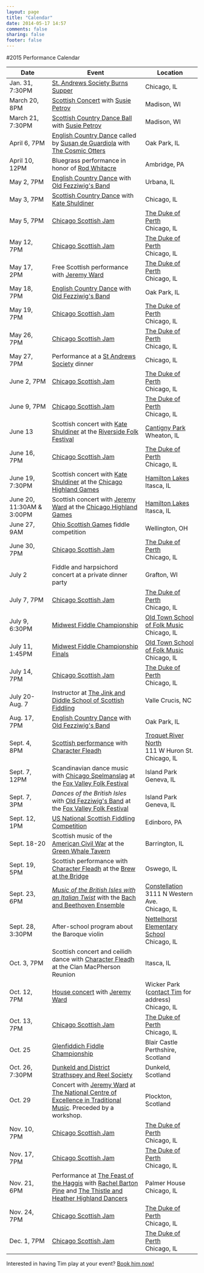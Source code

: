 ```yaml
---
layout: page
title: "Calendar"
date: 2014-05-17 14:57
comments: false
sharing: false
footer: false
---
```

#2015 Performance Calendar

|      Date        | Event       | Location
|------------------|-------------|---------
|Jan. 31, 7:30PM   | [St. Andrews Society Burns Supper](http://www.chicagoscots.org/burnssupper/) | Chicago, IL
|March 20, 8PM     | [Scottish Concert](http://sprott.physics.wisc.edu/mscd/ball2015.htm) with [Susie Petrov](http://www.susiepetrov.com) | Madison, WI
|March 21, 7:30PM  | [Scottish Country Dance Ball](http://sprott.physics.wisc.edu/mscd/ball2015.htm) with [Susie Petrov](http://www.susiepetrov.com) | Madison, WI
|April 6, 7PM      | [English Country Dance](http://www.fnal.gov/orgs/folkdance/english/) called by [Susan de Guardiola](http://www.kickery.com/) with [The Cosmic Otters](http://thecosmicotters.com/) | Oak Park, IL
|April 10, 12PM    | Bluegrass performance in honor of [Rod Whitacre](http://www.tsm.edu/whitacrecelebration) | Ambridge, PA
|May 2, 7PM        | [English Country Dance](http://www.urbana-contra.org/sched_summer.html) with [Old Fezziwig's Band](http://www.oldfezziwigsband.com) | Urbana, IL
|May 3, 7PM        | [Scottish Country Dance](http://www.rscds-chicago.org/) with [Kate Shuldiner](/shuldiner.html) | Chicago, IL
|May 5, 7PM        | [Chicago Scottish Jam](/jamming.html) | [The Duke of Perth](http://www.dukeofperth.com/) <br> Chicago, IL
|May 12, 7PM       | [Chicago Scottish Jam](/jamming.html) | [The Duke of Perth](http://www.dukeofperth.com/) <br> Chicago, IL
|May 17, 2PM       | Free Scottish performance with [Jeremy Ward](http://www.jeremydavidward.com/) | [The Duke of Perth](http://www.dukeofperth.com/) <br> Chicago, IL
|May 18, 7PM       | [English Country Dance](http://www.fnal.gov/orgs/folkdance/english/) with [Old Fezziwig's Band](http://www.oldfezziwigsband.com/) | Oak Park, IL
|May 19, 7PM       | [Chicago Scottish Jam](/jamming.html) | [The Duke of Perth](http://www.dukeofperth.com/) <br> Chicago, IL
|May 26, 7PM       | [Chicago Scottish Jam](/jamming.html) | [The Duke of Perth](http://www.dukeofperth.com/) <br> Chicago, IL
|May 27, 7PM       | Performance at a [St Andrews Society](http://www.chicagoscots.org) dinner | Chicago, IL
|June 2, 7PM       | [Chicago Scottish Jam](/jamming.html) | [The Duke of Perth](http://www.dukeofperth.com/) <br> Chicago, IL
|June 9, 7PM       | [Chicago Scottish Jam](/jamming.html) | [The Duke of Perth](http://www.dukeofperth.com/) <br> Chicago, IL
|June 13           | Scottish concert with [Kate Shuldiner](/shuldiner.html) at the [Riverside Folk Festival](http://www.rside.org/event/) | [Cantigny Park](http://www.cantigny.org/) <br> Wheaton, IL
|June 16, 7PM      | [Chicago Scottish Jam](/jamming.html) | [The Duke of Perth](http://www.dukeofperth.com/) <br> Chicago, IL
|June 19, 7:30PM   | Scottish concert with [Kate Shuldiner](/shuldiner.html) at the [Chicago Highland Games](http://www.chicagoscots.org/highlandgames/) | [Hamilton Lakes](http://www.hamiltonpartners.com/location_overview.php?id=43&region=IL&type=office) <br> Itasca, IL
|June 20, 11:30AM & 3:00PM | Scottish concert with [Jeremy Ward](http://www.jeremydavidward.com/) at the [Chicago Highland Games](http://www.chicagoscots.org/highlandgames/) | [Hamilton Lakes](http://www.hamiltonpartners.com/location_overview.php?id=43&region=IL&type=office) <br> Itasca, IL
|June 27, 9AM      | [Ohio Scottish Games](http://www.ohioscottishgames.com/#!competitions/vstc4=fiddle) fiddle competition | Wellington, OH
|June 30, 7PM      | [Chicago Scottish Jam](/jamming.html) | [The Duke of Perth](http://www.dukeofperth.com/) <br> Chicago, IL
|July 2            | Fiddle and harpsichord concert at a private dinner party | Grafton, WI
|July 7, 7PM       | [Chicago Scottish Jam](/jamming.html) | [The Duke of Perth](http://www.dukeofperth.com/) <br> Chicago, IL
|July 9, 6:30PM    | [Midwest Fiddle Championship](http://www.squareroots.org/fiddle/) | [Old Town School of Folk Music](https://www.oldtownschool.org/) <br> Chicago, IL
|July 11, 1:45PM   | [Midwest Fiddle Championship Finals](http://www.squareroots.org/fiddle/) | [Old Town School of Folk Music](https://www.oldtownschool.org/) <br> Chicago, IL
|July 14, 7PM      | [Chicago Scottish Jam](/jamming.html) | [The Duke of Perth](http://www.dukeofperth.com/) <br> Chicago, IL
|July 20-Aug. 7    | Instructor at [The Jink and Diddle School of Scottish Fiddling](http://www.jinkdiddle.com/) | Valle Crucis, NC
|Aug. 17, 7PM      | [English Country Dance](http://www.fnal.gov/orgs/folkdance/english/) with [Old Fezziwig's Band](http://www.oldfezziwigsband.com/) | Oak Park, IL
|Sept. 4, 8PM      | [Scottish performance](http://ymlp.com/zqR4fG) with [Character Fleadh](http://www.reverbnation.com/characterfleadh) | [Troquet River North](http://troquetrivernorth.com/) <br> 111 W Huron St. <br> Chicago, IL
|Sept. 7, 12PM     | Scandinavian dance music with [Chicago Spelmanslag](https://www.facebook.com/pages/Chicago-Spelmanslag/39048833440) at the [Fox Valley Folk Festival](http://foxvalleyfolk.com/) | Island Park <br> Geneva, IL
|Sept. 7, 3PM      | *Dances of the British Isles* with [Old Fezziwig's Band](http://www.oldfezziwigsband.com/) at the [Fox Valley Folk Festival](http://foxvalleyfolk.com/) | Island Park <br> Geneva, IL
|Sept. 12, 1PM     | [US National Scottish Fiddling Competition](http://www.edinboro.edu/events/highland-games/competition-entries/regional-fiddle-competition.html) | Edinboro, PA
|Sept. 18-20       | Scottish music of the [American Civil War](http://www.barrington-il.gov/Home/Components/Calendar/Event/3992/16?recordid=3992&curm=9&cury=2015) at the [Green Whale Tavern](http://greenwhaletavern.blogspot.com/) | Barrington, IL
|Sept. 19, 5PM     | Scottish performance with [Character Fleadh](http://www.reverbnation.com/characterfleadh) at the [Brew at the Bridge](http://www.brewatthebridge.com/) | Oswego, IL
|Sept. 23, 6PM     | *[Music of the British Isles with an Italian Twist](http://www.constellation-chicago.com/event/945755-classical-revolution-bbe-chicago/)* with the [Bach and Beethoven Ensemble](http://www.bbensemble.org/) | [Constellation](http://www.constellation-chicago.com/) <br> 3111 N Western Ave. <br> Chicago, IL
|Sept. 28, 3:30PM  | After-school program about the Baroque violin | [Nettelhorst Elementary School](http://www.nettelhorst.org/) <br> Chicago, IL
|Oct. 3, 7PM       | Scottish concert and ceilidh dance with [Character Fleadh](http://www.reverbnation.com/characterfleadh) at the Clan MacPherson Reunion | Itasca, IL
|Oct. 12, 7PM      | [House concert](https://www.facebook.com/events/140135803007308/) with [Jeremy Ward](http://www.jeremydavidward.com) | Wicker Park ([contact Tim](/contact.html) for address) <br> Chicago, IL
|Oct. 13, 7PM      | [Chicago Scottish Jam](/jamming.html) | [The Duke of Perth](http://www.dukeofperth.com/) <br> Chicago, IL
|Oct. 25           | [Glenfiddich Fiddle Championship](http://www.glenfiddich.com/uk/explore/latest-events/glenfiddich-fiddle-championship/) | Blair Castle <br> Perthshire, Scotland
|Oct. 26, 7:30PM   | [Dunkeld and District Strathspey and Reel Society](http://www.dunkeldstrathspeyandreel.org/) | Dunkeld, Scotland
|Oct. 29           | Concert with [Jeremy Ward](http://www.jeremydavidward.com/) at [The National Centre of Excellence in Traditional Music](http://www.musicplockton.org/). Preceded by a workshop. | Plockton, Scotland
|Nov. 10, 7PM      | [Chicago Scottish Jam](/jamming.html) | [The Duke of Perth](http://www.dukeofperth.com/) <br> Chicago, IL
|Nov. 17, 7PM      | [Chicago Scottish Jam](/jamming.html) | [The Duke of Perth](http://www.dukeofperth.com/) <br> Chicago, IL
|Nov. 21, 6PM      | Performance at [The Feast of the Haggis](http://www.chicagoscots.org/feastofhaggis/) with [Rachel Barton Pine](http://www.rachelbartonpine.com) and [The Thistle and Heather Highland Dancers](http://chicagoscottishdance.com/) | Palmer House <br> Chicago, IL
|Nov. 24, 7PM      | [Chicago Scottish Jam](/jamming.html) | [The Duke of Perth](http://www.dukeofperth.com/) <br> Chicago, IL
|Dec. 1, 7PM       | [Chicago Scottish Jam](/jamming.html) | [The Duke of Perth](http://www.dukeofperth.com/) <br> Chicago, IL


Interested in having Tim play at your event? [Book him now!](/contact.html)
